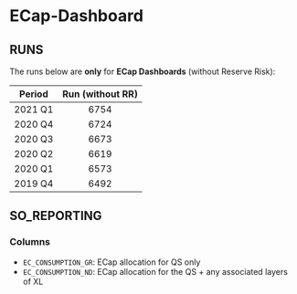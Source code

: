 # ECap-Dashboard
## RUNS

The runs below are **only** for **ECap Dashboards** (without Reserve Risk):

| Period | Run (without RR) |
|:------:|:---:|
|2021 Q1 | 6754|
|2020 Q4 | 6724|
|2020 Q3 | 6673|
|2020 Q2 | 6619|
|2020 Q1 | 6573|
|2019 Q4 | 6492|

## SO_REPORTING
### Columns
- `EC_CONSUMPTION_GR`: ECap allocation for QS only
- `EC_CONSUMPTION_ND`: ECap allocation for the QS + any associated layers of XL
